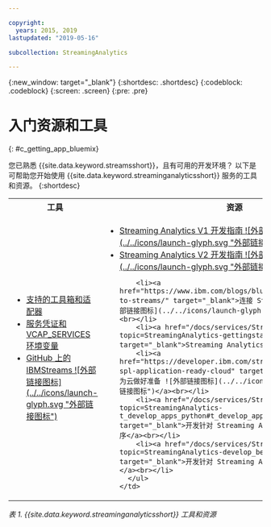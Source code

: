 ```yaml
---

copyright:
  years: 2015, 2019
lastupdated: "2019-05-16"

subcollection: StreamingAnalytics

---
```


<!-- Attribute definitions -->
{:new_window: target="_blank"}
{:shortdesc: .shortdesc}
{:codeblock: .codeblock}
{:screen: .screen}
{:pre: .pre}

# 入门资源和工具
{: #c_getting_app_bluemix}


 您已熟悉 {{site.data.keyword.streamsshort}}，且有可用的开发环境？
以下是可帮助您开始使用 {{site.data.keyword.streaminganalyticsshort}} 服务的工具和资源。
{:shortdesc}

<table summary="此表提供开发和部署 {{site.data.keyword.streamsshort}} 应用程序所需的工具和资源的列表。">
<tr>
    <th>工具<br></th>
    <th>资源<br></th>
  </tr>
  <tr>
    <td>
      <ul>
        <li><a href="/docs/services/StreamingAnalytics/?topic=StreamingAnalytics-compatible_toolkits" target="_blank">支持的工具箱和适配器</a><br></li>
        <li><a href="/docs/services/StreamingAnalytics?topic=StreamingAnalytics-service_plans#service_plans#vcap_services" target="_blank">服务凭证和 VCAP_SERVICES 环境变量</a><br></li>
        <li><a href="https://github.com/IBMStreams" target="_blank">GitHub 上的 IBMStreams ![外部链接图标](../../icons/launch-glyph.svg "外部链接图标")</a><br></li>
      </ul>    
    </td>
    <td>
      <ul>
        <li><a href="https://developer.ibm.com/streamsdev/docs/bluemix-streaming-analytics-development-guide/" target="_blank">Streaming Analytics V1 开发指南 ![外部链接图标](../../icons/launch-glyph.svg "外部链接图标")</a><br></li>
        <li><a href="https://developer.ibm.com/streamsdev/docs/streaming-analytics-dev-guide/" target="_blank">Streaming Analytics V2 开发指南 ![外部链接图标](../../icons/launch-glyph.svg "外部链接图标")</a><br></li>

        <li><a href="https://www.ibm.com/blogs/bluemix/2017/02/connecting-to-streams/" target="_blank">连接 Streams：需要了解的内容 ![外部链接图标](../../icons/launch-glyph.svg "外部链接图标")</a><br></li>
        <li><a href="/docs/services/StreamingAnalytics?topic=StreamingAnalytics-gettingstarted" target="_blank">Streaming Analytics 入门</a><br></li>
        <li><a href="https://developer.ibm.com/streamsdev/docs/getting-spl-application-ready-cloud" target="_blank">使 SPL 应用程序为云做好准备 ![外部链接图标](../../icons/launch-glyph.svg "外部链接图标")</a><br></li>
        <li><a href="/docs/services/StreamingAnalytics?topic=StreamingAnalytics-t_develop_apps_python#t_develop_apps_python" target="_blank">开发针对 Streaming Analytics 的 Python 应用程序</a><br></li>
        <li><a href="/docs/services/StreamingAnalytics?topic=StreamingAnalytics-develop_beam_apps" target="_blank">开发针对 Streaming Analytics 的 Beam 应用程序</a><br></li>
      </ul>    
    </td>
  </tr>
</table>

*表 1. {{site.data.keyword.streaminganalyticsshort}} 工具和资源*
